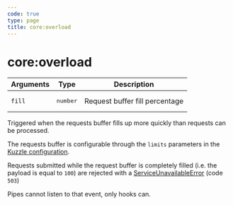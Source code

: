 ```yaml
---
code: true
type: page
title: core:overload
---
```


# core:overload

<SinceBadge version="1.0.0" />

| Arguments | Type              | Description                    |
| --------- | ----------------- | ------------------------------ |
| `fill`    | <pre>number</pre> | Request buffer fill percentage |

Triggered when the requests buffer fills up more quickly than requests can be processed.

The requests buffer is configurable through the `limits` parameters in the [Kuzzle configuration](/core/1/guide/guides/essentials/configuration/).

Requests submitted while the request buffer is completely filled (i.e. the payload is equal to `100`) are rejected with a [ServiceUnavailableError](/core/1/api/essentials/errors/#common-errors-default) (code `503`)

<div class="alert alert-info">Pipes cannot listen to that event, only hooks can.</div>
